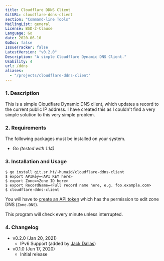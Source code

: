 ```yaml
---
title: Cloudflare DDNS Client
GitURL: cloudflare-ddns-client
section: "Command-line Tools"
MailingList: general
License: BSD-2-Clause
Language: Go
date: 2020-06-10
GoDoc: false
IssueTracker: false
LatestVersion: "v0.2.0"
Description: "A simple Cloudflare Dynamic DNS Client."
Usability: 4
url: /ddns
aliases:
  - "/projects/cloudflare-ddns-client"
---
```


### 1. Description

This is a simple Cloudflare Dynamic DNS client, which updates a record to the
current public IP address. I have created this as I couldn't find a very simple
solution to this very simple problem.

### 2. Requirements

The following packages must be installed on your system.

- Go *(tested with 1.14)*

### 3. Installation and Usage

```
$ go install git.sr.ht/~humaid/cloudflare-ddns-client
$ export APIKey=<API KEY here>
$ export Zone=<Zone ID here>
$ export RecordName=<Full record name here, e.g. foo.example.com>
$ cloudflare-ddns-client
```

You will have to [create an API token](https://dash.cloudflare.com/profile/api-tokens)
which has the permission to edit zone DNS (`Zone.DNS`).

This program will check every minute unless interrupted.

### 4. Changelog

- v0.2.0 (Jan 20, 2021)
  - IPv6 Support (added by [Jack Dallas](https://git.sr.ht/~dallas/))
- v0.1.0 (Jun 17, 2020)
  - Initial release
